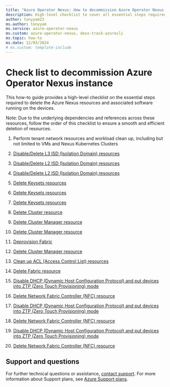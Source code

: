 ```yaml
---
title: "Azure Operator Nexus: How to decommission Azure Operator Nexus instance checklist"
description: High-level checklist to cover all essential steps required for decommissioning Azure Operator Nexus instance
author: tonyyam23
ms.author: tonyyam
ms.service: azure-operator-nexus
ms.custom: azure-operator-nexus, devx-track-azurecli
ms.topic: how-to
ms.date: 12/03/2024
# ms.custom: template-include
---
```


# Check list to decommission Azure Operator Nexus instance
This how-to guide provides a high-level checklist on the essential steps required to delete the Azure Nexus resources and associated software running on the devices.

Note: Due to the underlying dependencies and references across these resources, follow the order of this checklist to ensure a smooth and efficient deletion of resources.

1) Perform tenant network resources and workload clean up, including but not limited to VMs and Nexus Kubernetes Clusters

2) [Disable/Delete L3 ISD (Isolation Domain) resources](./howto-delete-layer-3-isolation-domains.md)

3) [Disable/Delete L2 ISD (Isolation Domain) resources](./howto-configure-isolation-domain#delete-l2-isolation-domain)
3) [Disable/Delete L2 ISD (Isolation Domain) resources](./howto-configure-isolation-domain#delete-l2-isolation-domain.md)



4) [Delete Keysets resources](./howto-baremetal-bmc-ssh#deleting-a-bmc-keyset.md)
4) [Delete Keysets resources](https://learn.microsoft.com/azure/operator-nexus/howto-baremetal-bmc-ssh#deleting-a-bmc-keyset)
4) [Delete Keysets resources](./howto-baremetal-bmc-ssh#deleting-a-bmc-keyset)

5) [Delete Cluster resource](./howto-configure-cluster#delete-a-cluster.md)



6) [Delete Cluster Manager resource](./howto-cluster-manager#delete-cluster-manager.md)


6) [Delete Cluster Manager resource](https://learn.microsoft.com/azure/operator-nexus/howto-cluster-manager#delete-cluster-manager)
7) [Deprovision Fabric](./howto-configure-network-fabric#deleting-fabric.md)
6) [Delete Cluster Manager resource](./howto-cluster-manager#delete-cluster-manager)



8) [Clean up ACL (Access Control List) resources](./howto-delete-access-control-list-network-to-network-interconnect.md)





9) [Delete Fabric resource](./howto-configure-network-fabric#deleting-fabric.md)





10) [Disable DHCP (Dynamic Host Configuration Protocol) and put devices into ZTP (Zero Touch Provisioning) mode](./howto-platform-prerequisites#default-setup-for-other-devices-installed)





11) [Delete Network Fabric Controller (NFC) resource](./howto-configure-network-fabric-controller#delete-network-fabric-controller)














10) [Disable DHCP (Dynamic Host Configuration Protocol) and put devices into ZTP (Zero Touch Provisioning) mode](./howto-platform-prerequisites#default-setup-for-other-devices-installed)





11) [Delete Network Fabric Controller (NFC) resource](./howto-configure-network-fabric-controller#delete-network-fabric-controller)











10) [Disable DHCP (Dynamic Host Configuration Protocol) and put devices into ZTP (Zero Touch Provisioning) mode](https://learn.microsoft.com/azure/operator-nexus/howto-platform-prerequisites#default-setup-for-other-devices-installed)


11) [Delete Network Fabric Controller (NFC) resource](https://learn.microsoft.com/azure/operator-nexus/howto-configure-network-fabric-controller#delete-network-fabric-controller)




## Support and questions
For further technical questions or assistance, [contact support](https://portal.azure.com/?#blade/Microsoft_Azure_Support/HelpAndSupportBlade). For more information about Support plans, see [Azure Support plans](https://azure.microsoft.com/support/plans/response/).
